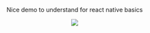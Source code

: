 <p align="center">Nice demo to understand for react native basics</p>

<p align="center">
<img src="https://github-production-user-asset-6210df.s3.amazonaws.com/46139484/335793606-cbfce031-5115-4938-a810-330bd45ac8e9.png?X-Amz-Algorithm=AWS4-HMAC-SHA256&X-Amz-Credential=AKIAVCODYLSA53PQK4ZA%2F20240601%2Fus-east-1%2Fs3%2Faws4_request&X-Amz-Date=20240601T101002Z&X-Amz-Expires=300&X-Amz-Signature=b845c6ca8f08303a476139ff56d0758dc18d307e6c5e0dd3226f7cacaa249235&X-Amz-SignedHeaders=host&actor_id=46139484&key_id=0&repo_id=808948872" />
</p>
